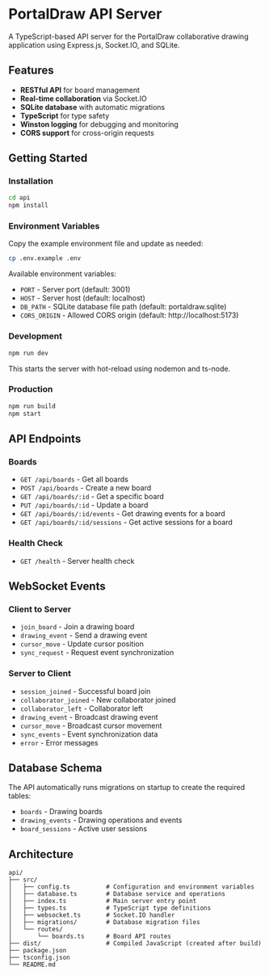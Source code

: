 # PortalDraw API Server

A TypeScript-based API server for the PortalDraw collaborative drawing application using Express.js, Socket.IO, and SQLite.

## Features

- **RESTful API** for board management
- **Real-time collaboration** via Socket.IO
- **SQLite database** with automatic migrations
- **TypeScript** for type safety
- **Winston logging** for debugging and monitoring
- **CORS support** for cross-origin requests

## Getting Started

### Installation

```bash
cd api
npm install
```

### Environment Variables

Copy the example environment file and update as needed:

```bash
cp .env.example .env
```

Available environment variables:
- `PORT` - Server port (default: 3001)
- `HOST` - Server host (default: localhost)
- `DB_PATH` - SQLite database file path (default: portaldraw.sqlite)
- `CORS_ORIGIN` - Allowed CORS origin (default: http://localhost:5173)

### Development

```bash
npm run dev
```

This starts the server with hot-reload using nodemon and ts-node.

### Production

```bash
npm run build
npm start
```

## API Endpoints

### Boards

- `GET /api/boards` - Get all boards
- `POST /api/boards` - Create a new board
- `GET /api/boards/:id` - Get a specific board
- `PUT /api/boards/:id` - Update a board
- `GET /api/boards/:id/events` - Get drawing events for a board
- `GET /api/boards/:id/sessions` - Get active sessions for a board

### Health Check

- `GET /health` - Server health check

## WebSocket Events

### Client to Server

- `join_board` - Join a drawing board
- `drawing_event` - Send a drawing event
- `cursor_move` - Update cursor position
- `sync_request` - Request event synchronization

### Server to Client

- `session_joined` - Successful board join
- `collaborator_joined` - New collaborator joined
- `collaborator_left` - Collaborator left
- `drawing_event` - Broadcast drawing event
- `cursor_move` - Broadcast cursor movement
- `sync_events` - Event synchronization data
- `error` - Error messages

## Database Schema

The API automatically runs migrations on startup to create the required tables:

- `boards` - Drawing boards
- `drawing_events` - Drawing operations and events
- `board_sessions` - Active user sessions

## Architecture

```
api/
├── src/
│   ├── config.ts          # Configuration and environment variables
│   ├── database.ts        # Database service and operations
│   ├── index.ts           # Main server entry point
│   ├── types.ts           # TypeScript type definitions
│   ├── websocket.ts       # Socket.IO handler
│   ├── migrations/        # Database migration files
│   └── routes/
│       └── boards.ts      # Board API routes
├── dist/                  # Compiled JavaScript (created after build)
├── package.json
├── tsconfig.json
└── README.md
``` 